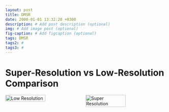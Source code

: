 ```yaml
---
layout: post
title: DMSR
date: 2000-01-01 13:32:20 +0300
description: # Add post description (optional)
img: # Add image post (optional)
fig-caption: # Add figcaption (optional)
tags: DMSR
tags2: #
tags3: #
---
```


# Super-Resolution vs Low-Resolution Comparison

<!-- Half-Half LR vs SR Image -->
<div style="display: flex; width: 100%; max-width: 800px; margin: auto;">
  <!-- Left: LR -->
  <img src="low_res_image.png" alt="Low Resolution" style="width: 50%; object-fit: cover;">
  
  <!-- Right: SR -->
  <img src="sr_output.png" alt="Super Resolution" style="width: 50%; object-fit: cover;">
</div>
